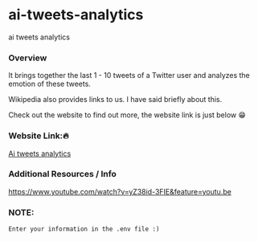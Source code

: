 # ai-tweets-analytics
ai tweets analytics

### Overview

It brings together the last 1 - 10 tweets of a Twitter user and analyzes the emotion of these tweets.

Wikipedia also provides links to us.
I have said briefly about this.

Check out the website to find out more, the website link is just below 😁

### Website  Link:🔥

[Ai tweets analytics](https://aitweets.azurewebsites.net)

### Additional Resources / Info

https://www.youtube.com/watch?v=yZ38id-3FIE&feature=youtu.be


### NOTE:

`Enter your information in the .env file :)`
